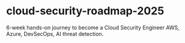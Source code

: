 # cloud-security-roadmap-2025
6-week hands-on journey to become a Cloud Security Engineer  AWS, Azure, DevSecOps, AI threat detection.
